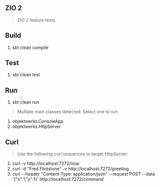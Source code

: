 ZIO 2
-----
>ZIO 2 feature tests.

Build
-----
1. sbt clean compile

Test
----
1. sbt clean test

Run
---
1. sbt clean run
>Multiple main classes detected. Select one to run:
1. objektwerks.ConsoleApp
2. objektwerks.HttpServer

Curl
----
>Use the following curl sequences to target HttpServer:
1. curl -v http://localhost:7272/now
2. curl -d "Fred Flintstone" -v http://localhost:7272/greeting
3. curl --header "Content-Type: application/json"
        --request POST
        --data '{"x":1,"y":1}' http://localhost:7272/command
